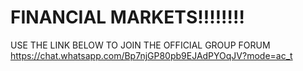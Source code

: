 # FINANCIAL MARKETS‼️‼️‼️‼️

USE THE LINK BELOW TO JOIN THE OFFICIAL GROUP FORUM 
https://chat.whatsapp.com/Bp7njGP80pb9EJAdPYOqJV?mode=ac_t
